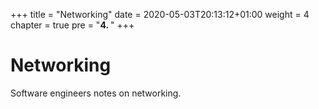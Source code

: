 +++
title = "Networking"
date = 2020-05-03T20:13:12+01:00
weight = 4
chapter = true
pre = "<b>4. </b>"
+++

# Networking

Software engineers notes on networking.